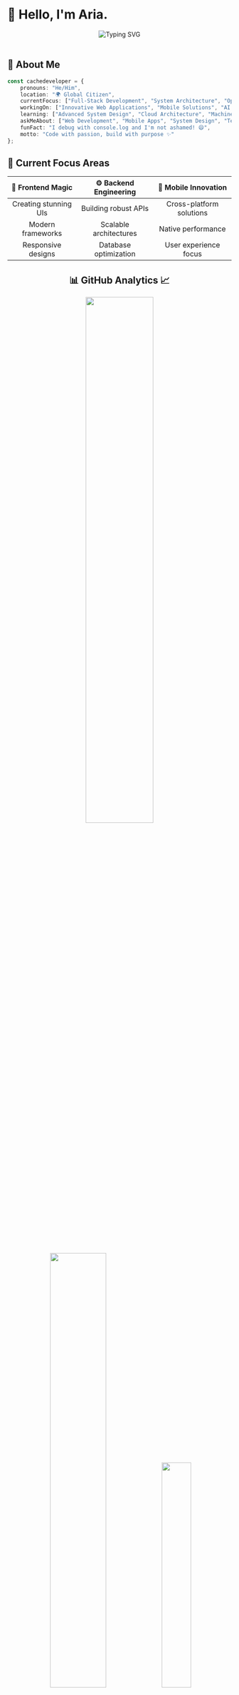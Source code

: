 # 👋 Hello, I'm Aria.

<div align="center" style="overflow-x: auto; padding-bottom: 18px;">
  <!-- Added extra padding to prevent text cutoff as seen in the screenshot -->
  <img src="https://readme-typing-svg.herokuapp.com?font=Fira+Code&weight=600&size=28&duration=4000&pause=1000&color=6C63FF&center=true&vCenter=true&multiline=true&width=800&height=120&lines=Full-Stack+Developer+%7C+Code+Architect;Building+Tomorrow's+Solutions+Today;Always+Learning%2C+Always+Creating" alt="Typing SVG" />
</div>

## 🚀 About Me

```typescript
const cachedeveloper = {
    pronouns: "He/Him",
    location: "🌍 Global Citizen",
    currentFocus: ["Full-Stack Development", "System Architecture", "Open Source"],
    workingOn: ["Innovative Web Applications", "Mobile Solutions", "AI Integration"],
    learning: ["Advanced System Design", "Cloud Architecture", "Machine Learning"],
    askMeAbout: ["Web Development", "Mobile Apps", "System Design", "Tech Career"],
    funFact: "I debug with console.log and I'm not ashamed! 😄",
    motto: "Code with passion, build with purpose ✨"
};
```

## 🎯 Current Focus Areas

<div align="center">
  
| 🎨 **Frontend Magic** | ⚙️ **Backend Engineering** | 📱 **Mobile Innovation** |
|:---:|:---:|:---:|
| Creating stunning UIs | Building robust APIs | Cross-platform solutions |
| Modern frameworks | Scalable architectures | Native performance |
| Responsive designs | Database optimization | User experience focus |

</div>

<!-- Stats -->
<div align="center">
  
## 📊 GitHub Analytics 📈

  <img src="https://github-readme-stats.vercel.app/api?username=cachedeveloper&theme=aura&hide_border=true&include_all_commits=true&count_private=true" width="55%" /> </br>
  <img src="https://github-readme-streak-stats.herokuapp.com/?user=cachedeveloper&theme=aura&hide_border=true" width="50%" />
  <img src="https://github-readme-stats.vercel.app/api/top-langs/?username=cachedeveloper&theme=aura&hide_border=true&include_all_commits=true&count_private=true&layout=compact" width="36%" /> </br>
  
  <img src="https://github-readme-activity-graph.vercel.app/graph?username=cachedeveloper&theme=github-compact&hide_border=true&area=true" width="90%" />
  
</div>

## 🏆 GitHub Achievements

<div align="center">
  
  ![Trophy](https://github-profile-trophy.vercel.app/?username=cachedeveloper&theme=aura&no-frame=true&no-bg=false&margin-w=4&row=2&column=4)
  
</div>

<!-- Tech Stack -->
<div align="center">
  
## 💻 Tech Stack Arsenal ⚡

### 🌟 Core Languages & Expertise
![TypeScript](https://img.shields.io/badge/typescript-%23007ACC.svg?style=for-the-badge&logo=typescript&logoColor=white) ![Rust](https://img.shields.io/badge/rust-%23000000.svg?style=for-the-badge&logo=rust&logoColor=white) ![Java](https://img.shields.io/badge/java-%23ED8B00.svg?style=for-the-badge&logo=openjdk&logoColor=white) ![Kotlin](https://img.shields.io/badge/kotlin-%237F52FF.svg?style=for-the-badge&logo=kotlin&logoColor=white) ![Python](https://img.shields.io/badge/python-3670A0?style=for-the-badge&logo=python&logoColor=ffdd54) ![JavaScript](https://img.shields.io/badge/javascript-%23323330.svg?style=for-the-badge&logo=javascript&logoColor=%23F7DF1E) ![C](https://img.shields.io/badge/c-%2300599C.svg?style=for-the-badge&logo=c&logoColor=white) ![C++](https://img.shields.io/badge/c++-%2300599C.svg?style=for-the-badge&logo=c%2B%2B&logoColor=white) ![Go](https://img.shields.io/badge/go-%2300ADD8.svg?style=for-the-badge&logo=go&logoColor=white)

### 🎯 Specialized Languages
![Shell Script](https://img.shields.io/badge/shell_script-%23121011.svg?style=for-the-badge&logo=gnu-bash&logoColor=white) ![PHP](https://img.shields.io/badge/php-%23777BB4.svg?style=for-the-badge&logo=php&logoColor=white) ![Dart](https://img.shields.io/badge/dart-%230175C2.svg?style=for-the-badge&logo=dart&logoColor=white) ![C#](https://img.shields.io/badge/c%23-%23239120.svg?style=for-the-badge&logo=csharp&logoColor=white) ![Swift](https://img.shields.io/badge/swift-F54A2A?style=for-the-badge&logo=swift&logoColor=white) ![Ruby](https://img.shields.io/badge/ruby-%23CC342D.svg?style=for-the-badge&logo=ruby&logoColor=white) ![Lua](https://img.shields.io/badge/lua-%232C2D72.svg?style=for-the-badge&logo=lua&logoColor=white) ![R](https://img.shields.io/badge/r-%23276DC3.svg?style=for-the-badge&logo=r&logoColor=white) ![Scala](https://img.shields.io/badge/scala-%23DC322F.svg?style=for-the-badge&logo=scala&logoColor=white)

### 🔮 Functional & Advanced Languages
![Elixir](https://img.shields.io/badge/elixir-%234B275F.svg?style=for-the-badge&logo=elixir&logoColor=white) ![Haskell](https://img.shields.io/badge/Haskell-5e5086?style=for-the-badge&logo=haskell&logoColor=white) ![Clojure](https://img.shields.io/badge/Clojure-%23Clojure.svg?style=for-the-badge&logo=Clojure&logoColor=Clojure) ![F#](https://img.shields.io/badge/F%23-378BBA?style=for-the-badge&logo=fsharp&logoColor=white) ![Erlang](https://img.shields.io/badge/Erlang-white.svg?style=for-the-badge&logo=erlang&logoColor=a90533) ![Zig](https://img.shields.io/badge/Zig-%23F7A41D.svg?style=for-the-badge&logo=zig&logoColor=white) ![Assembly](https://img.shields.io/badge/assembly%20script-%23000000.svg?style=for-the-badge&logoColor=white) ![Perl](https://img.shields.io/badge/perl-%2339457E.svg?style=for-the-badge&logo=perl&logoColor=white) ![Objective-C](https://img.shields.io/badge/OBJECTIVE--C-%233A95E3.svg?style=for-the-badge&logo=apple&logoColor=white)

### 🧪 Emerging & Research Languages
![Julia](https://img.shields.io/badge/-Julia-9558B2?style=for-the-badge&logo=julia&logoColor=white) ![Crystal](https://img.shields.io/badge/crystal-%23000000.svg?style=for-the-badge&logo=crystal&logoColor=white) ![Nim](https://img.shields.io/badge/nim-%23FFE953.svg?style=for-the-badge&logo=nim&logoColor=white) ![OCaml](https://img.shields.io/badge/OCaml-%23E98407.svg?style=for-the-badge&logo=ocaml&logoColor=white) ![Solidity](https://img.shields.io/badge/Solidity-%23363636.svg?style=for-the-badge&logo=solidity&logoColor=white) ![V](https://img.shields.io/badge/V-%23536878.svg?style=for-the-badge&logo=v&logoColor=white) ![Groovy](https://img.shields.io/badge/Apache%20Groovy-4298B8.svg?style=for-the-badge&logo=Apache+Groovy&logoColor=white)

### 🏛️ Enterprise & Scientific Languages
![VHDL](https://img.shields.io/badge/VHDL-%23543978.svg?style=for-the-badge&logoColor=white) ![Verilog](https://img.shields.io/badge/Verilog-%230ACF00.svg?style=for-the-badge&logoColor=white) ![MATLAB](https://img.shields.io/badge/MATLAB-0076A8?style=for-the-badge&logo=mathworks&logoColor=white) ![Fortran](https://img.shields.io/badge/Fortran-%23734F96.svg?style=for-the-badge&logo=fortran&logoColor=white) ![COBOL](https://img.shields.io/badge/COBOL-%230033A0.svg?style=for-the-badge&logoColor=white) ![Ada](https://img.shields.io/badge/Ada-%2302f88c.svg?style=for-the-badge&logoColor=white) ![Pascal](https://img.shields.io/badge/Pascal-%23E3F171.svg?style=for-the-badge&logoColor=black) ![Delphi](https://img.shields.io/badge/Delphi-CC342D?style=for-the-badge&logo=delphi&logoColor=white)

### 🔧 System & Scripting Languages
![Visual Basic .NET](https://img.shields.io/badge/VB.NET-5C2D91?style=for-the-badge&logo=.net&logoColor=white) ![PowerShell](https://img.shields.io/badge/PowerShell-%235391FE.svg?style=for-the-badge&logo=powershell&logoColor=white) ![Batch](https://img.shields.io/badge/Batch-%234EAA25.svg?style=for-the-badge&logoColor=white) ![Prolog](https://img.shields.io/badge/Prolog-%23E61B23.svg?style=for-the-badge&logoColor=white) ![LISP](https://img.shields.io/badge/LISP-%23000000.svg?style=for-the-badge&logoColor=white) ![Scheme](https://img.shields.io/badge/Scheme-%239F1D20.svg?style=for-the-badge&logoColor=white) ![Smalltalk](https://img.shields.io/badge/Smalltalk-%23596706.svg?style=for-the-badge&logoColor=white)

### 🎨 Unique & Esoteric Languages
![D](https://img.shields.io/badge/D-%23B03931.svg?style=for-the-badge&logo=d&logoColor=white) ![Racket](https://img.shields.io/badge/Racket-%233c5caa.svg?style=for-the-badge&logo=racket&logoColor=white) ![Idris](https://img.shields.io/badge/Idris-%23000000.svg?style=for-the-badge&logoColor=white) ![Agda](https://img.shields.io/badge/Agda-%23315F70.svg?style=for-the-badge&logoColor=white) ![Coq](https://img.shields.io/badge/Coq-%23d2691e.svg?style=for-the-badge&logoColor=white) ![Lean](https://img.shields.io/badge/Lean-%23000000.svg?style=for-the-badge&logoColor=white) ![APL](https://img.shields.io/badge/APL-%23000000.svg?style=for-the-badge&logoColor=white) ![J](https://img.shields.io/badge/J-%23000080.svg?style=for-the-badge&logoColor=white) ![Factor](https://img.shields.io/badge/Factor-%23636f83.svg?style=for-the-badge&logoColor=white) ![Chapel](https://img.shields.io/badge/Chapel-%238FBCBB.svg?style=for-the-badge&logoColor=white) ![Red](https://img.shields.io/badge/Red-%23ee1c25.svg?style=for-the-badge&logoColor=white) ![REBOL](https://img.shields.io/badge/REBOL-%23358000.svg?style=for-the-badge&logoColor=white)

### 🌐 Frontend & UI Frameworks
![React](https://img.shields.io/badge/react-%2320232a.svg?style=for-the-badge&logo=react&logoColor=%2361DAFB) ![Next JS](https://img.shields.io/badge/Next-black?style=for-the-badge&logo=next.js&logoColor=white) ![Angular](https://img.shields.io/badge/angular-%23DD0031.svg?style=for-the-badge&logo=angular&logoColor=white) ![Vue.js](https://img.shields.io/badge/vue.js-%2335495e.svg?style=for-the-badge&logo=vuedotjs&logoColor=%234FC08D) ![Svelte](https://img.shields.io/badge/svelte-%23f1413d.svg?style=for-the-badge&logo=svelte&logoColor=white) ![Solid JS](https://img.shields.io/badge/SolidJS-2c4f7c?style=for-the-badge&logo=solid&logoColor=c8c9cb) ![Nuxt JS](https://img.shields.io/badge/Nuxt-002E3B?style=for-the-badge&logo=nuxtdotjs&logoColor=#00DC82) ![Vite](https://img.shields.io/badge/vite-%23646CFF.svg?style=for-the-badge&logo=vite&logoColor=white)

### 🎯 Core Web Technologies & Styling
![HTML5](https://img.shields.io/badge/html5-%23E34F26.svg?style=for-the-badge&logo=html5&logoColor=white) ![CSS3](https://img.shields.io/badge/css3-%231572B6.svg?style=for-the-badge&logo=css3&logoColor=white) ![TailwindCSS](https://img.shields.io/badge/tailwindcss-%2338B2AC.svg?style=for-the-badge&logo=tailwind-css&logoColor=white) ![SASS](https://img.shields.io/badge/SASS-hotpink.svg?style=for-the-badge&logo=SASS&logoColor=white) ![Bootstrap](https://img.shields.io/badge/bootstrap-%238511FA.svg?style=for-the-badge&logo=bootstrap&logoColor=white) ![Three js](https://img.shields.io/badge/threejs-black?style=for-the-badge&logo=three.js&logoColor=white) ![Styled Components](https://img.shields.io/badge/styled--components-DB7093?style=for-the-badge&logo=styled-components&logoColor=white) ![Material-UI](https://img.shields.io/badge/MUI-%230081CB.svg?style=for-the-badge&logo=mui&logoColor=white)

### ⚙️ Backend & Server Technologies
![NodeJS](https://img.shields.io/badge/node.js-6DA55F?style=for-the-badge&logo=node.js&logoColor=white) ![Bun](https://img.shields.io/badge/Bun-%23000000.svg?style=for-the-badge&logo=bun&logoColor=white) ![Deno JS](https://img.shields.io/badge/deno%20js-000000?style=for-the-badge&logo=deno&logoColor=white) ![Express.js](https://img.shields.io/badge/express.js-%23404d59.svg?style=for-the-badge&logo=express&logoColor=%2361DAFB) ![NestJS](https://img.shields.io/badge/nestjs-%23E0234E.svg?style=for-the-badge&logo=nestjs&logoColor=white) ![Spring](https://img.shields.io/badge/spring-%236DB33F.svg?style=for-the-badge&logo=spring&logoColor=white) ![Spring Boot](https://img.shields.io/badge/SpringBoot-6DB33F?style=for-the-badge&logo=Spring&logoColor=white) ![Hibernate](https://img.shields.io/badge/Hibernate-59666C?style=for-the-badge&logo=Hibernate&logoColor=white)

### 🐍 Python Ecosystem
![FastAPI](https://img.shields.io/badge/FastAPI-005571?style=for-the-badge&logo=fastapi) ![Django](https://img.shields.io/badge/django-%23092E20.svg?style=for-the-badge&logo=django&logoColor=white) ![Django REST](https://img.shields.io/badge/DJANGO-REST-ff1709?style=for-the-badge&logo=django&logoColor=white&color=ff1709&labelColor=gray) ![Flask](https://img.shields.io/badge/flask-%23000.svg?style=for-the-badge&logo=flask&logoColor=white) ![Celery](https://img.shields.io/badge/celery-%23a9cc54.svg?style=for-the-badge&logo=celery&logoColor=ddf4a4)

### 📱 Mobile Development Ecosystem
![React Native](https://img.shields.io/badge/react_native-%2320232a.svg?style=for-the-badge&logo=react&logoColor=%2361DAFB) ![Expo](https://img.shields.io/badge/expo-1C1E24?style=for-the-badge&logo=expo&logoColor=#D04A37) ![Flutter](https://img.shields.io/badge/Flutter-%2302569B.svg?style=for-the-badge&logo=Flutter&logoColor=white) ![Android](https://img.shields.io/badge/Android-3DDC84?style=for-the-badge&logo=android&logoColor=white) ![iOS](https://img.shields.io/badge/iOS-000000?style=for-the-badge&logo=ios&logoColor=white) ![Xamarin](https://img.shields.io/badge/Xamarin-3199DC?style=for-the-badge&logo=xamarin&logoColor=white) ![Ionic](https://img.shields.io/badge/Ionic-%233880FF.svg?style=for-the-badge&logo=Ionic&logoColor=white)

### 🖥️ Desktop Development Solutions
![Tauri](https://img.shields.io/badge/tauri-%2324C8DB.svg?style=for-the-badge&logo=tauri&logoColor=%23FFFFFF) ![Electron.js](https://img.shields.io/badge/Electron-191970?style=for-the-badge&logo=Electron&logoColor=white) ![Qt](https://img.shields.io/badge/Qt-%23217346.svg?style=for-the-badge&logo=Qt&logoColor=white) ![JavaFX](https://img.shields.io/badge/javafx-%23FF0000.svg?style=for-the-badge&logo=javafx&logoColor=white) ![WPF](https://img.shields.io/badge/WPF-5C2D91?style=for-the-badge&logo=.net&logoColor=white) ![GTK](https://img.shields.io/badge/GTK-7FE719?style=for-the-badge&logoColor=white)

### 🗄️ Database & Storage Solutions
![PostgreSQL](https://img.shields.io/badge/postgresql-%23316192.svg?style=for-the-badge&logo=postgresql&logoColor=white) ![MongoDB](https://img.shields.io/badge/MongoDB-%234ea94b.svg?style=for-the-badge&logo=mongodb&logoColor=white) ![MySQL](https://img.shields.io/badge/mysql-4479A1.svg?style=for-the-badge&logo=mysql&logoColor=white) ![Redis](https://img.shields.io/badge/redis-%23DD0031.svg?style=for-the-badge&logo=redis&logoColor=white) ![SQLite](https://img.shields.io/badge/sqlite-%2307405e.svg?style=for-the-badge&logo=sqlite&logoColor=white) ![MariaDB](https://img.shields.io/badge/MariaDB-003545?style=for-the-badge&logo=mariadb&logoColor=white) ![Oracle](https://img.shields.io/badge/Oracle-F80000?style=for-the-badge&logo=oracle&logoColor=white) ![Microsoft SQL Server](https://img.shields.io/badge/Microsoft%20SQL%20Server-CC2927?style=for-the-badge&logo=microsoft%20sql%20server&logoColor=white)

### ☁️ Cloud & BaaS Platforms
![Firebase](https://img.shields.io/badge/firebase-%23039BE5.svg?style=for-the-badge&logo=firebase) ![Supabase](https://img.shields.io/badge/Supabase-3ECF8E?style=for-the-badge&logo=supabase&logoColor=white) ![Prisma](https://img.shields.io/badge/Prisma-3982CE?style=for-the-badge&logo=Prisma&logoColor=white) ![PlanetScale](https://img.shields.io/badge/planetscale-%23000000.svg?style=for-the-badge&logo=planetscale&logoColor=white) ![CockroachDB](https://img.shields.io/badge/CockroachDB-6933FF?style=for-the-badge&logo=Cockroach%20Labs&logoColor=white)

### 🐳 DevOps & Container Orchestration
![Docker](https://img.shields.io/badge/docker-%230db7ed.svg?style=for-the-badge&logo=docker&logoColor=white) ![Kubernetes](https://img.shields.io/badge/kubernetes-%23326ce5.svg?style=for-the-badge&logo=kubernetes&logoColor=white) ![Podman](https://img.shields.io/badge/podman-892CA0?style=for-the-badge&logo=podman&logoColor=white) ![Rancher](https://img.shields.io/badge/rancher-%230075A8.svg?style=for-the-badge&logo=rancher&logoColor=white) ![OpenShift](https://img.shields.io/badge/openshift-EE0000?style=for-the-badge&logo=redhatopenshift&logoColor=white)

### 🔄 CI/CD & Automation
![GitHub Actions](https://img.shields.io/badge/github%20actions-%232671E5.svg?style=for-the-badge&logo=githubactions&logoColor=white) ![GitLab CI](https://img.shields.io/badge/gitlab%20ci-%23181717.svg?style=for-the-badge&logo=gitlab&logoColor=white) ![CircleCI](https://img.shields.io/badge/circleci-%23161616.svg?style=for-the-badge&logo=circleci&logoColor=white) ![Jenkins](https://img.shields.io/badge/jenkins-%232C5263.svg?style=for-the-badge&logo=jenkins&logoColor=white) ![Travis CI](https://img.shields.io/badge/travis%20ci-%232B2F33.svg?style=for-the-badge&logo=travis&logoColor=white) ![Azure DevOps](https://img.shields.io/badge/Azure_DevOps-0078D4?style=for-the-badge&logo=azure-devops&logoColor=white)

### ☁️ Cloud Platforms & Services
![AWS](https://img.shields.io/badge/AWS-%23FF9900.svg?style=for-the-badge&logo=amazon-aws&logoColor=white) ![Google Cloud](https://img.shields.io/badge/GoogleCloud-%234285F4.svg?style=for-the-badge&logo=google-cloud&logoColor=white) ![Azure](https://img.shields.io/badge/azure-%230072C6.svg?style=for-the-badge&logo=microsoftazure&logoColor=white) ![DigitalOcean](https://img.shields.io/badge/DigitalOcean-%230167ff.svg?style=for-the-badge&logo=digitalOcean&logoColor=white) ![Linode](https://img.shields.io/badge/linode-00A95C?style=for-the-badge&logo=linode&logoColor=white) ![Vultr](https://img.shields.io/badge/Vultr-007BFC.svg?style=for-the-badge&logo=vultr)

### 🚀 Deployment & Hosting
![Vercel](https://img.shields.io/badge/vercel-%23000000.svg?style=for-the-badge&logo=vercel&logoColor=white) ![Netlify](https://img.shields.io/badge/netlify-%23000000.svg?style=for-the-badge&logo=netlify&logoColor=#00C7B7) ![Cloudflare](https://img.shields.io/badge/Cloudflare-F38020?style=for-the-badge&logo=Cloudflare&logoColor=white) ![Heroku](https://img.shields.io/badge/heroku-%23430098.svg?style=for-the-badge&logo=heroku&logoColor=white) ![Railway](https://img.shields.io/badge/Railway-131415?style=for-the-badge&logo=railway&logoColor=white) ![Render](https://img.shields.io/badge/Render-%46E3B7.svg?style=for-the-badge&logo=render&logoColor=white)

### 🔗 APIs & Integration Technologies
![GraphQL](https://img.shields.io/badge/-GraphQL-E10098?style=for-the-badge&logo=graphql&logoColor=white) ![Apollo-GraphQL](https://img.shields.io/badge/-ApolloGraphQL-311C87?style=for-the-badge&logo=apollo-graphql) ![Socket.io](https://img.shields.io/badge/Socket.io-black?style=for-the-badge&logo=socket.io&badgeColor=010101) ![tRPC](https://img.shields.io/badge/tRPC-%232596BE.svg?style=for-the-badge&logo=tRPC&logoColor=white) ![JWT](https://img.shields.io/badge/JWT-black?style=for-the-badge&logo=JSON%20web%20tokens) ![OpenAPI](https://img.shields.io/badge/openapiinitiative-%23000000.svg?style=for-the-badge&logo=openapiinitiative&logoColor=white)

### 🛠️ Development Tools & IDEs
![Visual Studio Code](https://img.shields.io/badge/Visual%20Studio%20Code-0078d7.svg?style=for-the-badge&logo=visual-studio-code&logoColor=white) ![IntelliJ IDEA](https://img.shields.io/badge/IntelliJIDEA-000000.svg?style=for-the-badge&logo=intellij-idea&logoColor=white) ![WebStorm](https://img.shields.io/badge/webstorm-143?style=for-the-badge&logo=webstorm&logoColor=white&color=black) ![PyCharm](https://img.shields.io/badge/pycharm-143?style=for-the-badge&logo=pycharm&logoColor=black&color=black&labelColor=green) ![Android Studio](https://img.shields.io/badge/Android%20Studio-3DDC84.svg?style=for-the-badge&logo=android-studio&logoColor=white) ![Xcode](https://img.shields.io/badge/Xcode-007ACC?style=for-the-badge&logo=Xcode&logoColor=white) ![DataGrip](https://img.shields.io/badge/DataGrip-000000?style=for-the-badge&logo=datagrip) ![Vim](https://img.shields.io/badge/VIM-%2311AB00.svg?style=for-the-badge&logo=vim&logoColor=white) ![Neovim](https://img.shields.io/badge/NeoVim-%2357A143.svg?&style=for-the-badge&logo=neovim&logoColor=white)

### 📦 Package Managers & Build Tools
![NPM](https://img.shields.io/badge/NPM-%23CB3837.svg?style=for-the-badge&logo=npm&logoColor=white) ![Yarn](https://img.shields.io/badge/yarn-%232C8EBB.svg?style=for-the-badge&logo=yarn&logoColor=white) ![PNPM](https://img.shields.io/badge/pnpm-%234a4a4a.svg?style=for-the-badge&logo=pnpm&logoColor=f69220) ![Webpack](https://img.shields.io/badge/webpack-%238DD6F9.svg?style=for-the-badge&logo=webpack&logoColor=black) ![Rollup](https://img.shields.io/badge/RollupJS-ef3335?style=for-the-badge&logo=rollup.js&logoColor=white) ![ESBuild](https://img.shields.io/badge/esbuild-FFCF00?style=for-the-badge&logo=esbuild&logoColor=black)

### 🔍 Version Control & Collaboration
![Git](https://img.shields.io/badge/git-%23F05033.svg?style=for-the-badge&logo=git&logoColor=white) ![GitHub](https://img.shields.io/badge/github-%23121011.svg?style=for-the-badge&logo=github&logoColor=white) ![GitLab](https://img.shields.io/badge/gitlab-%23181717.svg?style=for-the-badge&logo=gitlab&logoColor=white) ![Bitbucket](https://img.shields.io/badge/bitbucket-%230047B3.svg?style=for-the-badge&logo=bitbucket&logoColor=white) ![Gitea](https://img.shields.io/badge/Gitea-34495E?style=for-the-badge&logo=gitea&logoColor=5D9425)

### 🧪 Testing & Quality Assurance
![Cypress](https://img.shields.io/badge/-cypress-%23E5E5E5?style=for-the-badge&logo=cypress&logoColor=058a5e) ![Jest](https://img.shields.io/badge/-jest-%23C21325?style=for-the-badge&logo=jest&logoColor=white) ![Testing-Library](https://img.shields.io/badge/-TestingLibrary-%23E33332?style=for-the-badge&logo=testing-library&logoColor=white) ![Selenium](https://img.shields.io/badge/-selenium-%43B02A?style=for-the-badge&logo=selenium&logoColor=white) ![Puppeteer](https://img.shields.io/badge/Puppeteer-FF4785?style=for-the-badge&logo=Puppeteer&logoColor=white) ![Playwright](https://img.shields.io/badge/-playwright-%232EAD33?style=for-the-badge&logo=playwright&logoColor=white) ![Vitest](https://img.shields.io/badge/-Vitest-252529?style=for-the-badge&logo=vitest&logoColor=FCC72B) ![Mocha](https://img.shields.io/badge/-mocha-%238D6748?style=for-the-badge&logo=mocha&logoColor=white)

### 🔧 API Testing & Documentation
![Postman](https://img.shields.io/badge/Postman-FF6C37?style=for-the-badge&logo=postman&logoColor=white) ![Insomnia](https://img.shields.io/badge/Insomnia-black?style=for-the-badge&logo=insomnia&logoColor=5849BE) ![Swagger](https://img.shields.io/badge/-Swagger-%23Clojure?style=for-the-badge&logo=swagger&logoColor=white) ![Thunder Client](https://img.shields.io/badge/Thunder%20Client-5A67D8?style=for-the-badge&logoColor=white)

### 💻 Operating Systems & Environments
![Windows](https://img.shields.io/badge/Windows-0078D6?style=for-the-badge&logo=windows&logoColor=white) ![Linux](https://img.shields.io/badge/Linux-FCC624?style=for-the-badge&logo=linux&logoColor=black) ![Ubuntu](https://img.shields.io/badge/Ubuntu-E95420?style=for-the-badge&logo=ubuntu&logoColor=white) ![Debian](https://img.shields.io/badge/Debian-D70A53?style=for-the-badge&logo=debian&logoColor=white) ![Arch](https://img.shields.io/badge/Arch%20Linux-1793D1?logo=arch-linux&logoColor=fff&style=for-the-badge) ![macOS](https://img.shields.io/badge/mac%20OS-000000?style=for-the-badge&logo=macos&logoColor=F0F0F0) ![Windows Terminal](https://img.shields.io/badge/Windows%20Terminal-%234D4D4D.svg?style=for-the-badge&logo=windows-terminal&logoColor=white) ![PowerShell](https://img.shields.io/badge/PowerShell-%235391FE.svg?style=for-the-badge&logo=powershell&logoColor=white)

### 🎨 Design & Creative Tools
![Adobe Photoshop](https://img.shields.io/badge/adobe%20photoshop-%2331A8FF.svg?style=for-the-badge&logo=adobe%20photoshop&logoColor=white) ![Adobe Illustrator](https://img.shields.io/badge/adobe%20illustrator-%23FF9A00.svg?style=for-the-badge&logo=adobe%20illustrator&logoColor=white) ![Adobe After Effects](https://img.shields.io/badge/Adobe%20After%20Effects-9999FF.svg?style=for-the-badge&logo=Adobe%20After%20Effects&logoColor=white) ![Adobe Premiere Pro](https://img.shields.io/badge/Adobe%20Premiere%20Pro-9999FF.svg?style=for-the-badge&logo=Adobe%20Premiere%20Pro&logoColor=white) ![Adobe XD](https://img.shields.io/badge/Adobe%20XD-470137?style=for-the-badge&logo=Adobe%20XD&logoColor=#FF61F6) ![Figma](https://img.shields.io/badge/figma-%23F24E1E.svg?style=for-the-badge&logo=figma&logoColor=white) ![Sketch](https://img.shields.io/badge/Sketch-FFB387?style=for-the-badge&logo=sketch&logoColor=black) ![Canva](https://img.shields.io/badge/Canva-%2300C4CC.svg?style=for-the-badge&logo=Canva&logoColor=white)

### 🎥 3D & Animation Tools
![Blender](https://img.shields.io/badge/blender-%23F5792A.svg?style=for-the-badge&logo=blender&logoColor=white) ![Unity](https://img.shields.io/badge/unity-%23000000.svg?style=for-the-badge&logo=unity&logoColor=white) ![Unreal Engine](https://img.shields.io/badge/unrealengine-%23313131.svg?style=for-the-badge&logo=unrealengine&logoColor=white) ![Godot Engine](https://img.shields.io/badge/GODOT-%23FFFFFF.svg?style=for-the-badge&logo=godot-engine)

### 📊 Data Science & Machine Learning
![NumPy](https://img.shields.io/badge/numpy-%23013243.svg?style=for-the-badge&logo=numpy&logoColor=white) ![Pandas](https://img.shields.io/badge/pandas-%23150458.svg?style=for-the-badge&logo=pandas&logoColor=white) ![Matplotlib](https://img.shields.io/badge/Matplotlib-%23ffffff.svg?style=for-the-badge&logo=Matplotlib&logoColor=black) ![Plotly](https://img.shields.io/badge/Plotly-%233F4F75.svg?style=for-the-badge&logo=plotly&logoColor=white) ![scikit-learn](https://img.shields.io/badge/scikit--learn-%23F7931E.svg?style=for-the-badge&logo=scikit-learn&logoColor=white) ![SciPy](https://img.shields.io/badge/SciPy-%230C55A5.svg?style=for-the-badge&logo=scipy&logoColor=%white) ![TensorFlow](https://img.shields.io/badge/TensorFlow-%23FF6F00.svg?style=for-the-badge&logo=TensorFlow&logoColor=white) ![PyTorch](https://img.shields.io/badge/PyTorch-%23EE4C2C.svg?style=for-the-badge&logo=PyTorch&logoColor=white) ![Keras](https://img.shields.io/badge/Keras-%23D00000.svg?style=for-the-badge&logo=Keras&logoColor=white) ![OpenCV](https://img.shields.io/badge/opencv-%23white.svg?style=for-the-badge&logo=opencv&logoColor=white)

### 🤖 AI & ML Platforms
![Jupyter Notebook](https://img.shields.io/badge/jupyter-%23FA0F00.svg?style=for-the-badge&logo=jupyter&logoColor=white) ![Anaconda](https://img.shields.io/badge/Anaconda-%2344A833.svg?style=for-the-badge&logo=anaconda&logoColor=white) ![Google Colab](https://img.shields.io/badge/Google%20Colab-F9AB00?style=for-the-badge&logo=googlecolab&color=525252) ![Weights & Biases](https://img.shields.io/badge/Weights_&_Biases-FFBE00?style=for-the-badge&logo=WeightsAndBiases&logoColor=white)

### 🔌 Hardware & IoT Development
![Arduino](https://img.shields.io/badge/-Arduino-00979D?style=for-the-badge&logo=Arduino&logoColor=white) ![Raspberry Pi](https://img.shields.io/badge/-RaspberryPi-C51A4A?style=for-the-badge&logo=Raspberry-Pi) ![ESP32](https://img.shields.io/badge/espressif-E7352C?style=for-the-badge&logo=espressif&logoColor=white) ![STM32](https://img.shields.io/badge/STMicroelectronics-03234B?style=for-the-badge&logo=STMicroelectronics&logoColor=white)

### 📱 Content Management & E-commerce
![WordPress](https://img.shields.io/badge/WordPress-%23117AC9.svg?style=for-the-badge&logo=WordPress&logoColor=white) ![Drupal](https://img.shields.io/badge/drupal-%230678BE.svg?style=for-the-badge&logo=drupal&logoColor=white) ![Joomla](https://img.shields.io/badge/joomla-%235091CD.svg?style=for-the-badge&logo=joomla&logoColor=white) ![Strapi](https://img.shields.io/badge/strapi-%232E7EEA.svg?style=for-the-badge&logo=strapi&logoColor=white) ![Shopify](https://img.shields.io/badge/Shopify-7AB55C?style=for-the-badge&logo=Shopify&logoColor=white) ![WooCommerce](https://img.shields.io/badge/WooCommerce-96588A?style=for-the-badge&logo=WooCommerce&logoColor=white)

### 🛠️ Productivity & Project Management
![Notion](https://img.shields.io/badge/Notion-%23000000.svg?style=for-the-badge&logo=notion&logoColor=white) ![Obsidian](https://img.shields.io/badge/Obsidian-%23483699.svg?style=for-the-badge&logo=obsidian&logoColor=white) ![Trello](https://img.shields.io/badge/Trello-%23026AA7.svg?style=for-the-badge&logo=Trello&logoColor=white) ![Jira](https://img.shields.io/badge/jira-%230A0FFF.svg?style=for-the-badge&logo=jira&logoColor=white) ![Asana](https://img.shields.io/badge/asana-273347?style=for-the-badge&logo=asana&logoColor=white) ![Monday.com](https://img.shields.io/badge/Monday.com-FF3D57?style=for-the-badge&logo=Monday.com&logoColor=white) ![Slack](https://img.shields.io/badge/Slack-4A154B?style=for-the-badge&logo=slack&logoColor=white) ![Discord](https://img.shields.io/badge/Discord-%235865F2.svg?style=for-the-badge&logo=discord&logoColor=white) ![Microsoft Teams](https://img.shields.io/badge/Microsoft_Teams-6264A7?style=for-the-badge&logo=microsoft-teams&logoColor=white)

### 🔐 Security & Authentication
![Auth0](https://img.shields.io/badge/Auth0-000000?style=for-the-badge&logo=auth0&logoColor=white) ![Okta](https://img.shields.io/badge/Okta-007DC1?style=for-the-badge&logo=okta&logoColor=white) ![OneLogin](https://img.shields.io/badge/OneLogin-0081C9?style=for-the-badge&logoColor=white) ![Keycloak](https://img.shields.io/badge/Keycloak-4D4D4D?style=for-the-badge&logoColor=white)

### 🏗️ Infrastructure as Code
![Terraform](https://img.shields.io/badge/terraform-%235835CC.svg?style=for-the-badge&logo=terraform&logoColor=white) ![Ansible](https://img.shields.io/badge/ansible-%231A1918.svg?style=for-the-badge&logo=ansible&logoColor=white) ![Vagrant](https://img.shields.io/badge/vagrant-%231563FF.svg?style=for-the-badge&logo=vagrant&logoColor=white) ![Pulumi](https://img.shields.io/badge/pulumi-8A3391?style=for-the-badge&logo=pulumi&logoColor=white)

### 📈 Monitoring & Analytics
![Grafana](https://img.shields.io/badge/grafana-%23F46800.svg?style=for-the-badge&logo=grafana&logoColor=white) ![Prometheus](https://img.shields.io/badge/Prometheus-E6522C?style=for-the-badge&logo=Prometheus&logoColor=white) ![Datadog](https://img.shields.io/badge/datadog-%23632CA6.svg?style=for-the-badge&logo=datadog&logoColor=white) ![New Relic](https://img.shields.io/badge/New%20Relic-008C99?style=for-the-badge&logo=newrelic&logoColor=white) ![Google Analytics](https://img.shields.io/badge/Google%20Analytics-E37400?style=for-the-badge&logo=google%20analytics&logoColor=white)

</div>

## 🚀 Featured Projects & Contributions

<div align="center">

### 🌟 Pinned Repositories


</div>

## 📖 Latest Blog Posts & Articles

<!-- BLOG-POST-LIST:START -->
- 🚀 Building Scalable Microservices with TypeScript and Docker
- 🎨 Modern CSS Techniques for Responsive Design
- 🔧 Optimizing React Performance in Large Applications
- 📱 Cross-Platform Mobile Development Best Practices
- ☁️ Deploying Full-Stack Applications on AWS
<!-- BLOG-POST-LIST:END -->

## 🎯 2025 Goals & Roadmap

```mermaid
graph LR
    A[Q1 2025] -->|Research| B[Distributed Consensus & CRDT Engines]
    A -->|Experiment| C[Quantum Computing & Hybrid QML]
    B --> D[Q2 2025]
    C --> D
    D -->|Invent| E[Multi-Agent LLM Orchestration & Autonomous Systems]
    D -->|Formalize| F[Formal Verification: TLA+, Coq, Smart Contract Analysis]
    E --> G[Q3 2025]
    F --> G
    G -->|Architect| H[AI-Powered, Self-Healing Infra & Chaos Engineering]
    G -->|Deploy| I[Edge AI & Federated IoT Meshes]
    H --> J[Q4 2025]
    I --> J
    J -->|Leader| K[Launch Advanced OSS: Distributed Databases, Next-Gen Devtools]
    J -->|Mentor| L[Scale Global Mentorship, Open Science Initiatives]
```

## 🏆 Certifications & Achievements

<div align="center">

| 🥇 **Cloud Platforms** | 🎯 **Development** | 🔒 **Security** |
|:---:|:---:|:---:|
| AWS Certified Solutions Architect | Full-Stack Development Specialist | Cybersecurity Fundamentals |
| Google Cloud Professional | Microservices Architecture | Secure Coding Practices |
| Azure Developer Associate | DevOps Engineering | Data Protection & Privacy |

</div>

## 📊 Weekly Development Breakdown

```text
TypeScript     ████████████████████░░░░   78.1%
Rust           ████████████████░░░░░░░░   63.4%
Python         ████████████░░░░░░░░░░░░   51.2%
Go             ████████░░░░░░░░░░░░░░░   34.7%
Elixir         ██████░░░░░░░░░░░░░░░░░   26.1%
Scala          ████░░░░░░░░░░░░░░░░░░░   17.8%
Julia          ████░░░░░░░░░░░░░░░░░░░   15.3%
Haskell        ███░░░░░░░░░░░░░░░░░░░░   11.4%
Zig            ██░░░░░░░░░░░░░░░░░░░░░   8.8%
Clojure        ██░░░░░░░░░░░░░░░░░░░░░   7.2%
More:          25+ languages regularly explored
```

## 🌍 Open Source Contributions

<div align="center">
  
  ![GitHub metrics](https://metrics.lecoq.io/cachedeveloper?template=classic&base.header=0&gists=1&lines=1&config.timezone=America%2FNew_York)
  
</div>

## 🎨 UI/UX Design Philosophy

> "Great software is not just about clean code—it's about creating experiences that users love and remember."

- **🎯 User-Centric Approach**: Every design decision starts with user needs
- **⚡ Performance First**: Beautiful interfaces that load lightning fast
- **📱 Mobile-First Design**: Seamless experiences across all devices
- **♿ Accessibility Matters**: Inclusive design for everyone
- **🌈 Consistent Branding**: Cohesive visual language across platforms

## 💡 Programming Principles I Live By

```javascript
const codingPhilosophy = {
    principles: [
        "Write code that tells a story",
        "Optimize for readability, then performance",
        "Test early, test often, test everything",
        "Documentation is love letters to your future self",
        "Refactor fearlessly, deploy confidently"
    ],
    values: {
        collaboration: "Code reviews are learning opportunities",
        innovation: "Stay curious, embrace new technologies",
        quality: "Done is better than perfect, but quality is non-negotiable",
        growth: "Every bug is a lesson, every feature a chance to improve"
    }
};
```

## 🤝 Collaboration & Communication

<div align="center">

| 💬 **Communication Style** | 🎯 **Collaboration Approach** | 🌟 **Leadership Philosophy** |
|:---:|:---:|:---:|
| Clear & Direct | Agile & Adaptive | Lead by Example |
| Active Listening | Cross-functional Teams | Mentorship Focus |
| Technical Writing | Code Reviews & Pair Programming | Continuous Learning |

</div>

## 📚 Currently Reading & Learning

- 📖 **"Designing Data-Intensive Applications"** by Martin Kleppmann
- 🧠 **"System Design Interview"** by Alex Xu
- 🚀 **"The Pragmatic Programmer"** by Andy Hunt & Dave Thomas
- 🎯 **Advanced Rust Programming Patterns**
- ☁️ **Kubernetes & Cloud-Native Architecture**
- 🤖 **Machine Learning Engineering Practices**

## 🎵 Coding Soundtrack

When I'm in the zone, you'll find me coding to:
- 🎶 Lo-fi Hip Hop & Chillhop
- 🎸 Progressive Rock & Post-Rock
- 🎹 Ambient & Electronic Music
- 🎼 Video Game Soundtracks
- ☕ Coffee Shop Ambience

## ⚡ Fun Facts About Me

- 🌙 **Night Owl**: Most productive coding happens between 10 PM - 2 AM
- ☕ **Coffee Enthusiast**: Can't start coding without a perfect cup of coffee
- 🎮 **Gaming Geek**: Love playing indie games and retro classics
- 📸 **Photography Hobbyist**: Capturing code in nature (literally!)
- 🧩 **Problem Solver**: Enjoy solving complex puzzles and brain teasers
- 🌱 **Tech Gardener**: Always nurturing new projects and ideas
- 🎨 **Digital Artist**: Creating pixel art and UI illustrations in spare time

## 🌐 Connect with Me 🍬

<div align="center">

[![GitHub](https://img.shields.io/badge/github-%23121011.svg?style=for-the-badge&logo=github&logoColor=white)](https://github.com/cachedeveloper) 
[![LinkedIn](https://img.shields.io/badge/LinkedIn-%230077B5.svg?logo=linkedin&logoColor=white&style=for-the-badge)](https://linkedin.com/in/cachedeveloper) 
[![Portfolio](https://img.shields.io/badge/Portfolio-%23000000.svg?style=for-the-badge&logo=firefox&logoColor=#FF7139)](https://cachedeveloper.dev)
[![Email](https://img.shields.io/badge/Email-D14836?style=for-the-badge&logo=gmail&logoColor=white)](mailto:contact@cachedeveloper.dev)
[![Discord](https://img.shields.io/badge/Discord-%237289DA.svg?logo=discord&logoColor=white&style=for-the-badge)](https://discord.gg/cachedeveloper) 
[![X](https://img.shields.io/badge/X-black.svg?logo=X&logoColor=white&style=for-the-badge)](https://x.com/cachedeveloper) 
[![Dev.to](https://img.shields.io/badge/dev.to-0A0A0A?style=for-the-badge&logo=dev.to&logoColor=white)](https://dev.to/cachedeveloper)
[![Medium](https://img.shields.io/badge/Medium-12100E?style=for-the-badge&logo=medium&logoColor=white)](https://medium.com/@cachedeveloper)
[![Stack Overflow](https://img.shields.io/badge/-Stackoverflow-FE7A16?style=for-the-badge&logo=stack-overflow&logoColor=white)](https://stackoverflow.com/users/cachedeveloper)

</div>

## 💬 Let's Build Something Amazing Together!

<div align="center">

**"The best way to predict the future is to code it."**

Whether you're looking to collaborate on an exciting project, need technical consultation, or just want to chat about the latest in tech, I'm always open to connecting with fellow developers and innovators!

📧 **Business Inquiries**: [business@cachedeveloper.dev](mailto:business@cachedeveloper.dev)  
💻 **Technical Discussions**: [tech@cachedeveloper.dev](mailto:tech@cachedeveloper.dev)  
🤝 **Collaboration**: [collab@cachedeveloper.dev](mailto:collab@cachedeveloper.dev)  

</div>

---

<!-- Snake Animation -->
<div align="center">
    
  ![snake gif](https://raw.githubusercontent.com/0-don/0-don/output/github-contribution-grid-snake-dark.svg)
</div>

<!-- Visit Counter -->
<div align="center">
  
  ![Profile Views](https://komarev.com/ghpvc/?username=cachedeveloper&color=6C63FF&style=for-the-badge)
  [![](https://visitcount.itsvg.in/api?id=cachedeveloper&icon=10&color=6)](https://visitcount.itsvg.in)
  
  **Thanks for visiting! Happy coding! 🚀✨**
  
</div>
